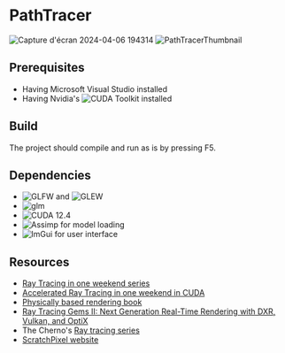 # PathTracer
![Capture d'écran 2024-04-06 194314](https://github.com/Patoche692/PathTracer/assets/54531293/4b5813a6-61ea-45bc-a2c7-5e110d82e9d8)
![PathTracerThumbnail](https://github.com/Patoche692/PathTracer/assets/54531293/ba648d76-125d-458c-849b-08f99fdf6da8)

## Prerequisites
- Having Microsoft Visual Studio installed
- Having Nvidia's ![CUDA Toolkit](https://developer.nvidia.com/cuda-downloads) installed

## Build
The project should compile and run as is by pressing F5.

## Dependencies
- ![GLFW](https://www.glfw.org) and ![GLEW](https://glew.sourceforge.net)
- ![glm](https://github.com/g-truc/glm)
- ![CUDA](https://developer.nvidia.com/cuda-downloads) 12.4
- ![Assimp](https://github.com/assimp/assimp) for model loading
- ![ImGui](https://github.com/ocornut/imgui) for user interface


## Resources
- [Ray Tracing in one weekend series](https://raytracing.github.io)
- [Accelerated Ray Tracing in one weekend in CUDA](https://developer.nvidia.com/blog/accelerated-ray-tracing-cuda/)
- [Physically based rendering book](https://www.pbr-book.org/4ed/contents)
- [Ray Tracing Gems II: Next Generation Real-Time Rendering with DXR, Vulkan, and OptiX](https://www.realtimerendering.com/raytracinggems/rtg2/index.html)
- The Cherno's [Ray tracing series](https://www.youtube.com/playlist?list=PLlrATfBNZ98edc5GshdBtREv5asFW3yXl)
- [ScratchPixel website](https://scratchapixel.com)
